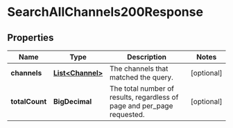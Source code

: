 

# SearchAllChannels200Response


## Properties

| Name | Type | Description | Notes |
|------------ | ------------- | ------------- | -------------|
|**channels** | [**List&lt;Channel&gt;**](Channel.md) | The channels that matched the query. |  [optional] |
|**totalCount** | **BigDecimal** | The total number of results, regardless of page and per_page requested. |  [optional] |



